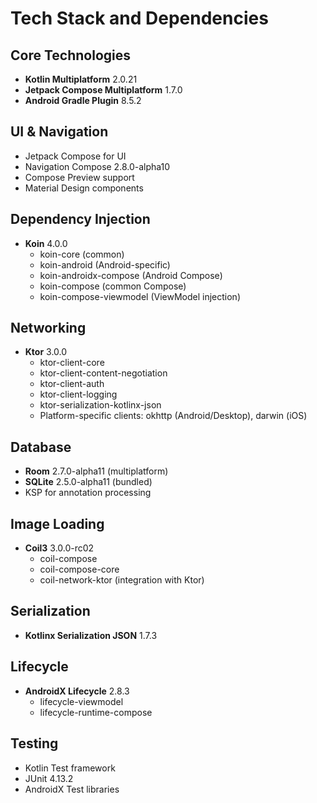 # Tech Stack and Dependencies

## Core Technologies
- **Kotlin Multiplatform** 2.0.21
- **Jetpack Compose Multiplatform** 1.7.0
- **Android Gradle Plugin** 8.5.2

## UI & Navigation
- Jetpack Compose for UI
- Navigation Compose 2.8.0-alpha10
- Compose Preview support
- Material Design components

## Dependency Injection
- **Koin** 4.0.0
  - koin-core (common)
  - koin-android (Android-specific)
  - koin-androidx-compose (Android Compose)
  - koin-compose (common Compose)
  - koin-compose-viewmodel (ViewModel injection)

## Networking
- **Ktor** 3.0.0
  - ktor-client-core
  - ktor-client-content-negotiation
  - ktor-client-auth
  - ktor-client-logging
  - ktor-serialization-kotlinx-json
  - Platform-specific clients: okhttp (Android/Desktop), darwin (iOS)

## Database
- **Room** 2.7.0-alpha11 (multiplatform)
- **SQLite** 2.5.0-alpha11 (bundled)
- KSP for annotation processing

## Image Loading
- **Coil3** 3.0.0-rc02
  - coil-compose
  - coil-compose-core
  - coil-network-ktor (integration with Ktor)

## Serialization
- **Kotlinx Serialization JSON** 1.7.3

## Lifecycle
- **AndroidX Lifecycle** 2.8.3
  - lifecycle-viewmodel
  - lifecycle-runtime-compose

## Testing
- Kotlin Test framework
- JUnit 4.13.2
- AndroidX Test libraries